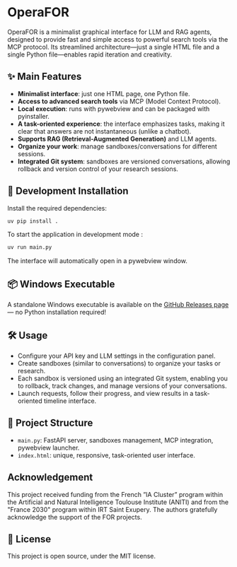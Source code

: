 # OperaFOR

OperaFOR is a minimalist graphical interface for LLM and RAG agents, designed to provide fast and simple access to powerful search tools via the MCP protocol. Its streamlined architecture—just a single HTML file and a single Python file—enables rapid iteration and creativity.

## ✨ Main Features

- **Minimalist interface**: just one HTML page, one Python file.
- **Access to advanced search tools** via MCP (Model Context Protocol).
- **Local execution**: runs with pywebview and can be packaged with pyinstaller.
- **A task-oriented experience**: the interface emphasizes tasks, making it clear that answers are not instantaneous (unlike a chatbot).
- **Supports RAG (Retrieval-Augmented Generation)** and LLM agents.
- **Organize your work**: manage sandboxes/conversations for different sessions.
- **Integrated Git system**: sandboxes are versioned conversations, allowing rollback and version control of your research sessions.

## 🚀 Development Installation


Install the required dependencies:

```bash
uv pip install .
```
    
To start the application in development mode :

```bash
uv run main.py
```

The interface will automatically open in a pywebview window.

## 📦 Windows Executable

A standalone Windows executable is available on the [GitHub Releases page](https://github.com/FOR-sight-ai/OperaFOR/releases) — no Python installation required!


## 🛠️ Usage

- Configure your API key and LLM settings in the configuration panel.
- Create sandboxes (similar to conversations) to organize your tasks or research.
- Each sandbox is versioned using an integrated Git system, enabling you to rollback, track changes, and manage versions of your conversations.
- Launch requests, follow their progress, and view results in a task-oriented timeline interface.


## 📁 Project Structure

- `main.py`: FastAPI server, sandboxes management, MCP integration, pywebview launcher.
- `index.html`: unique, responsive, task-oriented user interface.


## Acknowledgement

This project received funding from the French ”IA Cluster” program within the Artificial and Natural Intelligence Toulouse Institute (ANITI) and from the "France 2030" program within IRT Saint Exupery. The authors gratefully acknowledge the support of the FOR projects.

## 📜 License

This project is open source, under the MIT license.
